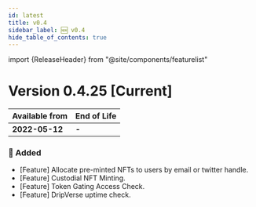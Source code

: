 ```yaml
---
id: latest
title: v0.4
sidebar_label: 🆕 v0.4
hide_table_of_contents: true
---
```


import {ReleaseHeader} from "@site/components/featurelist"

# Version 0.4.25 [Current]

| Available from | End of Life |
| --- | --- |
| **2022-05-12** | **-** |

### 🌟 Added

- [Feature] Allocate pre-minted NFTs to users by email or twitter handle.
- [Feature] Custodial NFT Minting.
- [Feature] Token Gating Access Check.
- [Feature] DripVerse uptime check.
